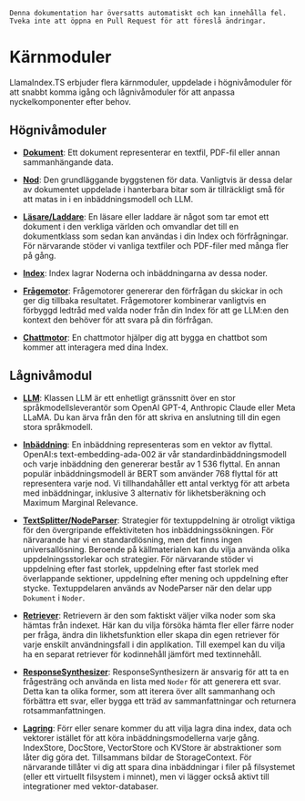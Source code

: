 `Denna dokumentation har översatts automatiskt och kan innehålla fel. Tveka inte att öppna en Pull Request för att föreslå ändringar.`

# Kärnmoduler

LlamaIndex.TS erbjuder flera kärnmoduler, uppdelade i högnivåmoduler för att snabbt komma igång och lågnivåmoduler för att anpassa nyckelkomponenter efter behov.

## Högnivåmoduler

- [**Dokument**](./high_level/documents_and_nodes.md): Ett dokument representerar en textfil, PDF-fil eller annan sammanhängande data.

- [**Nod**](./high_level/documents_and_nodes.md): Den grundläggande byggstenen för data. Vanligtvis är dessa delar av dokumentet uppdelade i hanterbara bitar som är tillräckligt små för att matas in i en inbäddningsmodell och LLM.

- [**Läsare/Laddare**](./high_level/data_loader.md): En läsare eller laddare är något som tar emot ett dokument i den verkliga världen och omvandlar det till en dokumentklass som sedan kan användas i din Index och förfrågningar. För närvarande stöder vi vanliga textfiler och PDF-filer med många fler på gång.

- [**Index**](./high_level/data_index.md): Index lagrar Noderna och inbäddningarna av dessa noder.

- [**Frågemotor**](./high_level/query_engine.md): Frågemotorer genererar den förfrågan du skickar in och ger dig tillbaka resultatet. Frågemotorer kombinerar vanligtvis en förbyggd ledtråd med valda noder från din Index för att ge LLM:en den kontext den behöver för att svara på din förfrågan.

- [**Chattmotor**](./high_level/chat_engine.md): En chattmotor hjälper dig att bygga en chattbot som kommer att interagera med dina Index.

## Lågnivåmodul

- [**LLM**](./low_level/llm.md): Klassen LLM är ett enhetligt gränssnitt över en stor språkmodellsleverantör som OpenAI GPT-4, Anthropic Claude eller Meta LLaMA. Du kan ärva från den för att skriva en anslutning till din egen stora språkmodell.

- [**Inbäddning**](./low_level/embedding.md): En inbäddning representeras som en vektor av flyttal. OpenAI:s text-embedding-ada-002 är vår standardinbäddningsmodell och varje inbäddning den genererar består av 1 536 flyttal. En annan populär inbäddningsmodell är BERT som använder 768 flyttal för att representera varje nod. Vi tillhandahåller ett antal verktyg för att arbeta med inbäddningar, inklusive 3 alternativ för likhetsberäkning och Maximum Marginal Relevance.

- [**TextSplitter/NodeParser**](./low_level/node_parser.md): Strategier för textuppdelning är otroligt viktiga för den övergripande effektiviteten hos inbäddningssökningen. För närvarande har vi en standardlösning, men det finns ingen universallösning. Beroende på källmaterialen kan du vilja använda olika uppdelningsstorlekar och strategier. För närvarande stöder vi uppdelning efter fast storlek, uppdelning efter fast storlek med överlappande sektioner, uppdelning efter mening och uppdelning efter stycke. Textuppdelaren används av NodeParser när den delar upp `Dokument` i `Noder`.

- [**Retriever**](./low_level/retriever.md): Retrievern är den som faktiskt väljer vilka noder som ska hämtas från indexet. Här kan du vilja försöka hämta fler eller färre noder per fråga, ändra din likhetsfunktion eller skapa din egen retriever för varje enskilt användningsfall i din applikation. Till exempel kan du vilja ha en separat retriever för kodinnehåll jämfört med textinnehåll.

- [**ResponseSynthesizer**](./low_level/response_synthesizer.md): ResponseSynthesizern är ansvarig för att ta en frågesträng och använda en lista med `Noder` för att generera ett svar. Detta kan ta olika former, som att iterera över allt sammanhang och förbättra ett svar, eller bygga ett träd av sammanfattningar och returnera rotsammanfattningen.

- [**Lagring**](./low_level/storage.md): Förr eller senare kommer du att vilja lagra dina index, data och vektorer istället för att köra inbäddningsmodellerna varje gång. IndexStore, DocStore, VectorStore och KVStore är abstraktioner som låter dig göra det. Tillsammans bildar de StorageContext. För närvarande tillåter vi dig att spara dina inbäddningar i filer på filsystemet (eller ett virtuellt filsystem i minnet), men vi lägger också aktivt till integrationer med vektor-databaser.
